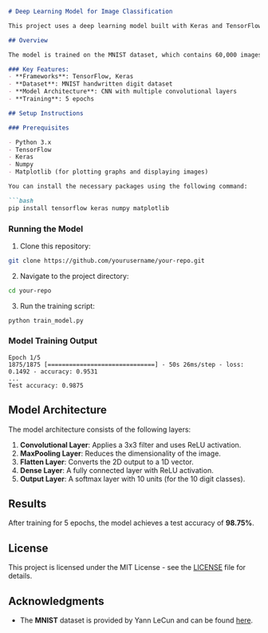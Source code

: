 ```markdown
# Deep Learning Model for Image Classification

This project uses a deep learning model built with Keras and TensorFlow to classify images from the **MNIST** dataset.

## Overview

The model is trained on the MNIST dataset, which contains 60,000 images of handwritten digits (0-9) for training and 10,000 images for testing. This model utilizes a convolutional neural network (CNN) architecture to achieve high accuracy in classifying the images.

### Key Features:
- **Frameworks**: TensorFlow, Keras
- **Dataset**: MNIST handwritten digit dataset
- **Model Architecture**: CNN with multiple convolutional layers
- **Training**: 5 epochs

## Setup Instructions

### Prerequisites

- Python 3.x
- TensorFlow
- Keras
- Numpy
- Matplotlib (for plotting graphs and displaying images)

You can install the necessary packages using the following command:

```bash
pip install tensorflow keras numpy matplotlib
```

### Running the Model

1. Clone this repository:
```bash
git clone https://github.com/yourusername/your-repo.git
```

2. Navigate to the project directory:
```bash
cd your-repo
```

3. Run the training script:
```bash
python train_model.py
```

### Model Training Output
```
Epoch 1/5
1875/1875 [==============================] - 50s 26ms/step - loss: 0.1492 - accuracy: 0.9531
...
Test accuracy: 0.9875
```

## Model Architecture

The model architecture consists of the following layers:
1. **Convolutional Layer**: Applies a 3x3 filter and uses ReLU activation.
2. **MaxPooling Layer**: Reduces the dimensionality of the image.
3. **Flatten Layer**: Converts the 2D output to a 1D vector.
4. **Dense Layer**: A fully connected layer with ReLU activation.
5. **Output Layer**: A softmax layer with 10 units (for the 10 digit classes).

## Results

After training for 5 epochs, the model achieves a test accuracy of **98.75%**.

## License

This project is licensed under the MIT License - see the [LICENSE](LICENSE) file for details.

## Acknowledgments

- The **MNIST** dataset is provided by Yann LeCun and can be found [here](http://yann.lecun.com/exdb/mnist/).
```


